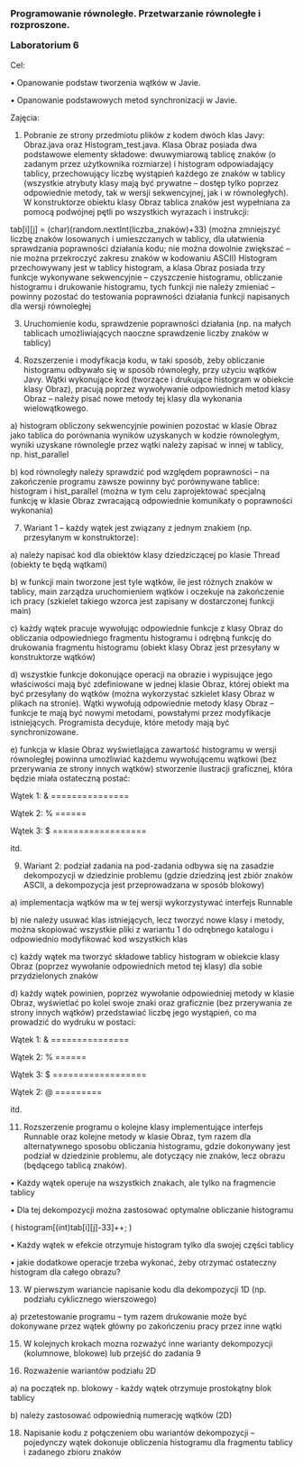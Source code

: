 <h3>Programowanie równoległe. Przetwarzanie równoległe i rozproszone.
  
Laboratorium 6</h3>

Cel:

• Opanowanie podstaw tworzenia wątków w Javie.

• Opanowanie podstawowych metod synchronizacji w Javie.

Zajęcia:

1. Pobranie ze strony przedmiotu plików z kodem dwóch klas Javy: Obraz.java oraz
Histogram_test.java. Klasa Obraz posiada dwa podstawowe elementy składowe:
dwuwymiarową tablicę znaków (o zadanym przez użytkownika rozmiarze) i histogram
odpowiadający tablicy, przechowujący liczbę wystąpień każdego ze znaków w tablicy
(wszystkie atrybuty klasy mają być prywatne – dostęp tylko poprzez odpowiednie
metody, tak w wersji sekwencyjnej, jak i w równoległych). W konstruktorze obiektu klasy
Obraz tablica znaków jest wypełniana za pomocą podwójnej pętli po wszystkich wyrazach i
instrukcji:

tab[i][j] = (char)(random.nextInt(liczba_znaków)+33)
(można zmniejszyć liczbę znaków losowanych i umieszczanych w tablicy, dla ułatwienia
sprawdzania poprawności działania kodu; nie można dowolnie zwiększać – nie można
przekroczyć zakresu znaków w kodowaniu ASCII)
Histogram przechowywany jest w tablicy histogram, a klasa Obraz posiada trzy funkcje
wykonywane sekwencyjnie – czyszczenie histogramu, obliczanie histogramu i drukowanie
histogramu, tych funkcji nie należy zmieniać – powinny pozostać do testowania
poprawności działania funkcji napisanych dla wersji równoległej

3. Uruchomienie kodu, sprawdzenie poprawności działania (np. na małych tablicach
umożliwiających naoczne sprawdzenie liczby znaków w tablicy)

5. Rozszerzenie i modyfikacja kodu, w taki sposób, żeby obliczanie histogramu odbywało się
w sposób równoległy, przy użyciu wątków Javy. Wątki wykonujące kod (tworzące i
drukujące histogram w obiekcie klasy Obraz), pracują poprzez wywoływanie odpowiednich
metod klasy Obraz – należy pisać nowe metody tej klasy dla wykonania wielowątkowego.

a) histogram obliczony sekwencyjnie powinien pozostać w klasie Obraz jako tablica do
porównania wyników uzyskanych w kodzie równoległym, wyniki uzyskane równolegle
przez wątki należy zapisać w innej w tablicy, np. hist_parallel

b) kod równoległy należy sprawdzić pod względem poprawności – na zakończenie
programu zawsze powinny być porównywane tablice: histogram i hist_parallel (można
w tym celu zaprojektować specjalną funkcję w klasie Obraz zwracającą odpowiednie
komunikaty o poprawności wykonania)

7. Wariant 1 – każdy wątek jest związany z jednym znakiem (np. przesyłanym w
konstruktorze):

a) należy napisać kod dla obiektów klasy dziedziczącej po klasie Thread (obiekty te będą
wątkami)

b) w funkcji main tworzone jest tyle wątków, ile jest różnych znaków w tablicy, main
zarządza uruchomieniem wątków i oczekuje na zakończenie ich pracy (szkielet takiego
wzorca jest zapisany w dostarczonej funkcji main)

c) każdy wątek pracuje wywołując odpowiednie funkcje z klasy Obraz do obliczania
odpowiedniego fragmentu histogramu i odrębną funkcję do drukowania fragmentu
histogramu (obiekt klasy Obraz jest przesyłany w konstruktorze wątków)

d) wszystkie funkcje dokonujące operacji na obrazie i wypisujące jego właściwości mają
być zdefiniowane w jednej klasie Obraz, której obiekt ma być przesyłany do wątków
(można wykorzystać szkielet klasy Obraz w plikach na stronie). Wątki wywołują
odpowiednie metody klasy Obraz – funkcje te mają być nowymi metodami, powstałymi
przez modyfikacje istniejących. Programista decyduje, które metody mają być
synchronizowane.

e) funkcja w klasie Obraz wyświetlająca zawartość histogramu w wersji równoległej
powinna umożliwiać każdemu wywołującemu wątkowi (bez przerywania ze strony
innych wątków) stworzenie ilustracji graficznej, która będzie miała ostateczną postać:

Wątek 1: & ===============

Wątek 2: % ======

Wątek 3: $ ==================

itd.

9. Wariant 2: podział zadania na pod-zadania odbywa się na zasadzie dekompozycji w
dziedzinie problemu (gdzie dziedziną jest zbiór znaków ASCII, a dekompozycja jest
przeprowadzana w sposób blokowy)

a) implementacja wątków ma w tej wersji wykorzystywać interfejs Runnable

b) nie należy usuwać klas istniejących, lecz tworzyć nowe klasy i metody, można
skopiować wszystkie pliki z wariantu 1 do odrębnego katalogu i odpowiednio
modyfikować kod wszystkich klas

c) każdy wątek ma tworzyć składowe tablicy histogram w obiekcie klasy Obraz (poprzez
wywołanie odpowiednich metod tej klasy) dla sobie przydzielonych znaków

d) każdy wątek powinien, poprzez wywołanie odpowiedniej metody w klasie Obraz,
wyświetlać po kolei swoje znaki oraz graficznie (bez przerywania ze strony innych
wątków) przedstawiać liczbę jego wystąpień, co ma prowadzić do wydruku w postaci:

Wątek 1: & ===============

Wątek 2: % ======

Wątek 3: $ ==================

Wątek 2: @ =========

itd.

11. Rozszerzenie programu o kolejne klasy implementujące interfejs Runnable oraz kolejne
metody w klasie Obraz, tym razem dla alternatywnego sposobu obliczania histogramu,
gdzie dokonywany jest podział w dziedzinie problemu, ale dotyczący nie znaków, lecz
obrazu (będącego tablicą znaków).

• Każdy wątek operuje na wszystkich znakach, ale tylko na fragmencie tablicy

• Dla tej dekompozycji można zastosować optymalne obliczanie histogramu

( histogram[(int)tab[i][j]-33]++; )

• Każdy wątek w efekcie otrzymuje histogram tylko dla swojej części tablicy

• jakie dodatkowe operacje trzeba wykonać, żeby otrzymać ostateczny histogram
dla całego obrazu?

13. W pierwszym wariancie napisanie kodu dla dekompozycji 1D (np. podziału cyklicznego
wierszowego)

a) przetestowanie programu – tym razem drukowanie może być dokonywane przez wątek
główny po zakończeniu pracy przez inne wątki

15. W kolejnych krokach mozna rozważyć inne warianty dekompozycji (kolumnowe, blokowe)
lub przejść do zadania 9

16. Rozważenie wariantów podziału 2D

a) na początek np. blokowy - każdy wątek otrzymuje prostokątny blok tablicy

b) należy zastosować odpowiednią numerację wątków (2D)

18. Napisanie kodu z połączeniem obu wariantów dekompozycji – pojedynczy wątek
dokonuje obliczenia histogramu dla fragmentu tablicy i zadanego zbioru znaków
